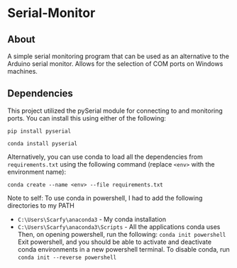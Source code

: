 # Serial-Monitor
## About
A simple serial monitoring program that can be used as an alternative to the Arduino serial monitor. Allows for the selection of COM ports on Windows machines.

## Dependencies
This project utilized the pySerial module for connecting to and monitoring ports. You can install this using either of the following:

`pip install pyserial`

`conda install pyserial`

Alternatively, you can use conda to load all the dependencies from `requirements.txt` using the following command (replace `<env>` with the environment name):

`conda create --name <env> --file requirements.txt`

Note to self: To use conda in powershell, I had to add the following directories to my PATH
- `C:\Users\Scarfy\anaconda3` - My conda installation
- `C:\Users\Scarfy\anaconda3\Scripts` - All the applications conda uses
Then, on opening powershell, run the following:
`conda init powershell`
Exit powershell, and you should be able to activate and deactivate conda environments in a new powershell terminal.
To disable conda, run
`conda init --reverse powershell`